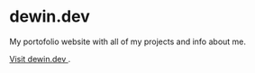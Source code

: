 # dewin.dev

My portofolio website with all of my projects and info about me.

[Visit dewin.dev ](https://dewin.dev).
